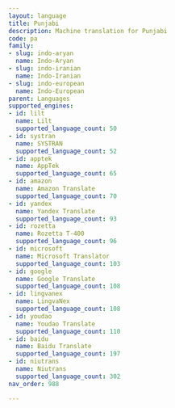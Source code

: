 ```yaml
---
layout: language
title: Punjabi
description: Machine translation for Punjabi
code: pa
family:
- slug: indo-aryan
  name: Indo-Aryan
- slug: indo-iranian
  name: Indo-Iranian
- slug: indo-european
  name: Indo-European
parent: Languages
supported_engines:
- id: lilt
  name: Lilt
  supported_language_count: 50
- id: systran
  name: SYSTRAN
  supported_language_count: 52
- id: apptek
  name: AppTek
  supported_language_count: 65
- id: amazon
  name: Amazon Translate
  supported_language_count: 70
- id: yandex
  name: Yandex Translate
  supported_language_count: 93
- id: rozetta
  name: Rozetta T-400
  supported_language_count: 96
- id: microsoft
  name: Microsoft Translator
  supported_language_count: 103
- id: google
  name: Google Translate
  supported_language_count: 108
- id: lingvanex
  name: LingvaNex
  supported_language_count: 108
- id: youdao
  name: Youdao Translate
  supported_language_count: 110
- id: baidu
  name: Baidu Translate
  supported_language_count: 197
- id: niutrans
  name: Niutrans
  supported_language_count: 302
nav_order: 988

---
```



